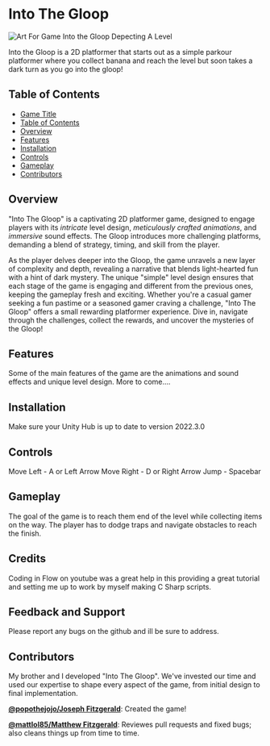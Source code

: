 # Into The Gloop

![Art For Game Into the Gloop Depecting A Level](GloopGame/Assets/Pictures/IntoGloopTitleImg.png)

Into the Gloop is a 2D platformer that starts out as a simple parkour platformer where you collect banana and reach the level but soon takes a dark turn as you go into the gloop!

## Table of Contents

- [Game Title](#game-title)
- [Table of Contents](#table-of-contents)
- [Overview](#overview)
- [Features](#features)
- [Installation](#installation)
- [Controls](#controls)
- [Gameplay](#gameplay)
- [Contributors](#contributors)

## Overview

"Into The Gloop" is a captivating 2D platformer game, designed to engage players with its _intricate_ level design, _meticulously crafted animations_, and _immersive_ sound effects. The Gloop introduces more challenging platforms, demanding a blend of strategy, timing, and skill from the player.

As the player delves deeper into the Gloop, the game unravels a new layer of complexity and depth, revealing a narrative that blends light-hearted fun with a hint of dark mystery. The unique "simple" level design ensures that each stage of the game is engaging and different from the previous ones, keeping the gameplay fresh and exciting. Whether you're a casual gamer seeking a fun pastime or a seasoned gamer craving a challenge, "Into The Gloop" offers a small rewarding platformer experience. Dive in, navigate through the challenges, collect the rewards, and uncover the mysteries of the Gloop!

## Features

Some of the main features of the game are the animations and sound effects and unique level design.
More to come....

## Installation

Make sure your Unity Hub is up to date to version 2022.3.0

## Controls

Move Left - A or Left Arrow
Move Right - D or Right Arrow
Jump - Spacebar

## Gameplay

The goal of the game is to reach them end of the level while collecting items on the way. The player has to dodge traps and navigate obstacles to reach the finish.

## Credits

Coding in Flow on youtube was a great help in this providing a great tutorial and setting me up to work by myself making C Sharp scripts.

## Feedback and Support

Please report any bugs on the github and ill be sure to address. 

## Contributors

My brother and I developed "Into The Gloop". We've invested our time and used our expertise to shape every aspect of the game, from initial design to final implementation.

**[@popothejojo/Joseph Fitzgerald](https://github.com/popothejojo)**: Created the game!

**[@mattlol85/Matthew Fitzgerald](https://github.com/mattlol85)**: Reviewes pull requests and fixed bugs; also cleans things up from time to time.